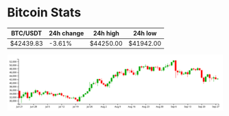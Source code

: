 # Bitcoin Stats

BTC/USDT|24h change|24h high|24h low|
|---|---|---|---|
|$42439.83|-3.61%|$44250.00|$41942.00|

<img src="./chart.svg">
